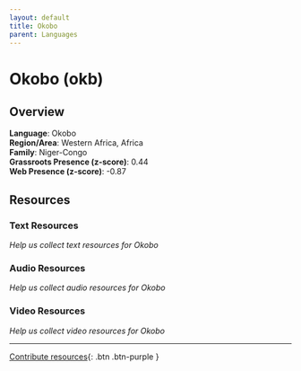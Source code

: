 ```yaml
---
layout: default
title: Okobo
parent: Languages
---
```


# Okobo (okb)

## Overview

**Language**: Okobo  
**Region/Area**: Western Africa, Africa  
**Family**: Niger-Congo  
**Grassroots Presence (z-score)**: 0.44  
**Web Presence (z-score)**: -0.87  

## Resources

### Text Resources
*Help us collect text resources for Okobo*

### Audio Resources
*Help us collect audio resources for Okobo*

### Video Resources
*Help us collect video resources for Okobo*

---

[Contribute resources](https://forms.office.com/e/1SfLJx3u1r){: .btn .btn-purple }
